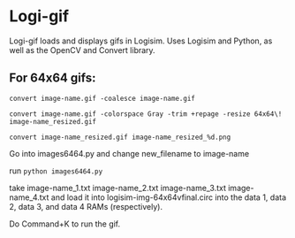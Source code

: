 Logi-gif
========

Logi-gif loads and displays gifs in Logisim. Uses Logisim and Python, as well as the OpenCV and Convert library.

## For 64x64 gifs:
<p><code>convert image-name.gif -coalesce image-name.gif</code></p>
<p><code>convert image-name.gif -colorspace Gray -trim +repage -resize 64x64\! image-name_resized.gif</code></p>
<p><code>convert image-name_resized.gif image-name_resized_%d.png</code></p>
<p>Go into images6464.py and change new_filename to image-name</p>
<p>run <code>python images6464.py</code></p>
<p>take image-name_1.txt image-name_2.txt image-name_3.txt image-name_4.txt and load it into logisim-img-64x64vfinal.circ into the data 1, data 2, data 3, and data 4 RAMs (respectively).</p>
<p>Do Command+K to run the gif.</p>

